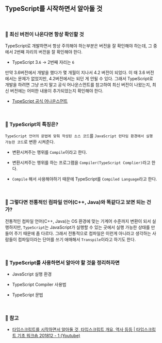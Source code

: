 ## TypeScript를 시작하면서 알아둘 것

<br>

### :book: 최신 버전이 나온다면 항상 확인할 것

TypeScript로 개발하면서 항상 주의해야 하는부분은 버전을 잘 확인해야 하는데, 그 중에서 2번째 자리의 버전을 잘 확인해야 한다.

* TypeScript 3.`6` -> 2번째 자리는 `6`

만약 3.6버전에서 개발을 했다가 몇 개월이 지나서 4.2 버전이 되었다. 이 때 3.6 버전에서는 문제가 없었지만, 4.2버전에서는 되던 게 안될 수 있다. 그래서 TypeScript로 개발을 하려면 그냥 쓰지 말고 공식 어나운스먼트를 참고하여 최신 버전이 나왔는지, 최신 버전에는 어떠한 내용이 추가되었는지 확인해야 한다.

* [TypeScript 공식 어나운스먼트](https://devblogs.microsoft.com/typescript/)

<br>

### :book: TypeScript의 특징은?

`TypeScript 언어의 문법에 맞춰 작성된 소스 코드`를 `JavaScript 런타임 환경에서 실행 가능한 코드`로 변환 시켜준다.

* 변환시켜주는 행위를 `Compile`이라고 한다.

* 변환시켜주는 행위를 하는 프로그램을 `Compiler(TypeScript Complier)`라고 한다.

* `Compile` 해서 사용해야하기 때문에 TypeScript를 `Compiled Language`라고 한다.

<br>

### :book: 그렇다면 전통적인 컴파일 언어(C++, Java)와 똑같다고 보면 되는 건가?

전통적인 컴파일 언어(C++, Java)는 OS 환경에 맞는 기계어 수준까지 변환이 되서 실행하지만, `TypeScript`는 JavaScript가 실행할 수 있는 곳에서 실행 가능한 상태를 만들어 주기 때문에 좀 다르다. 그래서 전통적으로 컴파일은 이런게 아니라고 생각하는 사람들이 컴파일이라는 단어를 쓰기 애매해서 `Transpile`이라고 하기도 한다.

<br>

### :book: TypeScript를 사용하면서 알아야 할 것을 정리하자면

* JavaScript 실행 환경

* TypeScript Compiler 사용법

* TypeScript 문법

<br>

### :bookmark: 참고

* [타입스크립트를 시작하면서 알아둘 것, 타입스크립트 개요, 역사 등등 | 타입스크립트 기초 워크숍 201812 - 1 (Youtube)](https://www.youtube.com/watch?v=DpjuaI-2UC4&list=PLV6pYUAZ-ZoFwOspuVHBvmhQRalqvj7Jf&index=2&t=0s)

<br>